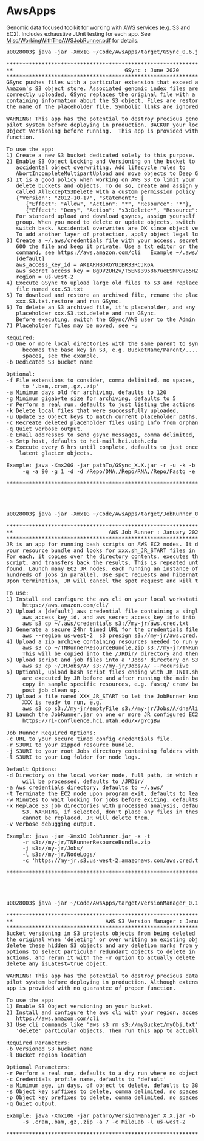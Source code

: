 # AwsApps
Genomic data focused toolkit for working with AWS services (e.g. S3 and EC2). Includes exhaustive JUnit testing for each app. See [Misc/WorkingWithTheAWSJobRunner.pdf](https://github.com/HuntsmanCancerInstitute/AwsApps/blob/master/Misc/WorkingWithTheAWSJobRunner.pdf) for details.
<pre>
u0028003$ java -jar -Xmx1G ~/Code/AwsApps/target/GSync_0.6.jar 

**************************************************************************************
**                                   GSync : June 2020                              **
**************************************************************************************
GSync pushes files with a particular extension that exceed a given size and age to 
Amazon's S3 object store. Associated genomic index files are also moved. Once 
correctly uploaded, GSync replaces the original file with a local txt placeholder file 
containing information about the S3 object. Files are restored or deleted by modifying
the name of the placeholder file. Symbolic links are ignored.

WARNING! This app has the potential to destroy precious genomic data. TEST IT on a
pilot system before deploying in production. BACKUP your local files and ENABLE S3
Object Versioning before running.  This app is provided with no guarantee of proper
function.

To use the app:
1) Create a new S3 bucket dedicated solely to this purpose. Use it for nothing else.
2) Enable S3 Object Locking and Versioning on the bucket to assist in preventing 
   accidental object overwriting. Add lifecycle rules to
   AbortIncompleteMultipartUpload and move objects to Deep Glacier.
3) It is a good policy when working on AWS S3 to limit your ability to accidentally
   delete buckets and objects. To do so, create and assign yourself to an AWS Group 
   called AllExceptS3Delete with a custom permission policy that denies s3:Delete*:
   {"Version": "2012-10-17", "Statement": [
      {"Effect": "Allow", "Action": "*", "Resource": "*"},
      {"Effect": "Deny", "Action": "s3:Delete*", "Resource": "*"} ]}
   For standard upload and download gsyncs, assign yourself to the AllExceptS3Delete
   group. When you need to delete or update objects, switch to the Admin group, then
   switch back. Accidental overwrites are OK since object versioning is enabled.
   To add another layer of protection, apply object legal locks via the aws cli.
3) Create a ~/.aws/credentials file with your access, secret, and region info, chmod
   600 the file and keep it private. Use a txt editor or the aws cli configure
   command, see https://aws.amazon.com/cli   Example ~/.aws/credentials file:
   [default]
   aws_access_key_id = AKIARHBDRGYUIBR33RCJK6A
   aws_secret_access_key = BgDV2UHZv/T5ENs395867ueESMPGV65HZMpUQ
   region = us-west-2
4) Execute GSync to upload large old files to S3 and replace them with a placeholder
   file named xxx.S3.txt
5) To download and restore an archived file, rename the placeholder
   xxx.S3.txt.restore and run GSync.
6) To delete an S3 archived file, it's placeholder, and any local files, rename the 
   placeholder xxx.S3.txt.delete and run GSync.
   Before executing, switch the GSync/AWS user to the Admin group.
7) Placeholder files may be moved, see -u

Required:
-d One or more local directories with the same parent to sync. This parent dir
     becomes the base key in S3, e.g. BucketName/Parent/.... Comma delimited, no
     spaces, see the example.
-b Dedicated S3 bucket name

Optional:
-f File extensions to consider, comma delimited, no spaces, case sensitive. Defaults
     to '.bam,.cram,.gz,.zip'
-a Minimum days old for archiving, defaults to 120
-g Minimum gigabyte size for archiving, defaults to 5
-r Perform a real run, defaults to just listing the actions that would be taken.
-k Delete local files that were successfully uploaded.
-u Update S3 Object keys to match current placeholder paths.
-c Recreate deleted placeholder files using info from orphaned S3 Objects.
-q Quiet verbose output.
-e Email addresses to send gsync messages, comma delimited, no spaces.
-s Smtp host, defaults to hci-mail.hci.utah.edu
-x Execute every 6 hrs until complete, defaults to just once, good for downloading
    latent glacier objects.

Example: java -Xmx20G -jar pathTo/GSync_X.X.jar -r -u -k -b hcibioinfo_gsync_repo 
     -q -a 90 -g 1 -d -d /Repo/DNA,/Repo/RNA,/Repo/Fastq -e obama@real.gov

**************************************************************************************




u0028003$ java -jar -Xmx1G ~/Code/AwsApps/target/JobRunner_0.3.jar 

**************************************************************************************
**                              AWS Job Runner : January 2021                       **
**************************************************************************************
JR is an app for running bash scripts on AWS EC2 nodes. It downloads and uncompressed
your resource bundle and looks for xxx.sh_JR_START files in your S3 Jobs directories.
For each, it copies over the directory contents, executes the associated xxx.sh
script, and transfers back the results. This is repeated until no unrun jobs are
found. Launch many EC2 JR nodes, each running an instance of the JR, to process
hundreds of jobs in parallel. Use spot requests and hibernation to reduce costs.
Upon termination, JR will cancel the spot request and kill the instance.

To use:
1) Install and configure the aws cli on your local workstation, see
     https://aws.amazon.com/cli/
2) Upload a [default] aws credential file containing a single set of region,
     aws_access_key_id, and aws_secret_access_key info into a private bucket, e.g.
     aws s3 cp ~/.aws/credentials s3://my-jr/aws.cred.txt 
3) Generate a secure 24hr timed URL for the credentials file, e.g.
     aws --region us-west-2  s3 presign s3://my-jr/aws.cred.txt  --expires-in 259200
4) Upload a zip archive containing resources needed to run your jobs into S3, e.g.
     aws s3 cp ~/TNRunnerResourceBundle.zip s3://my-jr/TNRunnerResourceBundle.zip
     This will be copied into the /JRDir/ directory and then unzipped.
5) Upload script and job files into a 'Jobs' directory on S3, e.g.
     aws s3 cp ~/JRJobs/A/ s3://my-jr/Jobs/A/ --recursive
6) Optional, upload bash script files ending with JR_INIT.sh and or JR_TERM.sh. These
     are executed by JR before and after running the main bash script.  Use these to
     copy in sample specific resources, e.g. fastq/ cram/ bam files, and to run
     post job clean up.
7) Upload a file named XXX_JR_START to let the JobRunner know the bash script named
     XXX is ready to run, e.g.
     aws s3 cp s3://my-jr/emptyFile s3://my-jr/Jobs/A/dnaAlignQC.sh_JR_START
8) Launch the JobRunner.jar on one or more JR configured EC2 nodes. See
     https://ri-confluence.hci.utah.edu/x/gYCgBw

Job Runner Required Options:
-c URL to your secure timed config credentials file.
-r S3URI to your zipped resource bundle.
-j S3URI to your root Jobs directory containing folders with job scripts to execute.
-l S3URI to your Log folder for node logs.

Default Options:
-d Directory on the local worker node, full path, in which resources and job files
     will be processed, defaults to /JRDir/
-a Aws credentials directory, defaults to ~/.aws/
-t Terminate the EC2 node upon program exit, defaults to leaving it running. 
-w Minutes to wait looking for jobs before exiting, defaults to 10.
-x Replace S3 job directories with processed analysis, defaults to syncing local with
     S3. WARNING, if selected, don't place any files in these S3 jobs directories that
     cannot be replaced. JR will delete them.
-v Verbose debugging output.

Example: java -jar -Xmx1G JobRunner.jar -x -t 
     -r s3://my-jr/TNRunnerResourceBundle.zip
     -j s3://my-jr/Jobs/
     -l s3://my-jr/NodeLogs/
     -c 'https://my-jr.s3.us-west-2.amazonaws.com/aws.cred.txt?X-AmRun...'

**************************************************************************************




u0028003$ java -jar ~/Code/AwsApps/target/VersionManager_0.1.jar 

**************************************************************************************
**                             AWS S3 Version Manager : January 2022                **
**************************************************************************************
Bucket versioning in S3 protects objects from being deleted or overwritten by hiding
the original when 'deleting' or over writing an existing object. Use this tool to 
delete these hidden S3 objects and any deletion marks from your buckets. Use the
options to select particular redundant objects to delete in a dry run, review the
actions, and rerun it with the -r option to actually delete them. This app will not
delete any isLatest=true object.

WARNING! This app has the potential to destroy precious data. TEST IT on a
pilot system before deploying in production. Although extensively unit tested, this
app is provided with no guarantee of proper function.

To use the app:
1) Enable S3 Object versioning on your bucket.
2) Install and configure the aws cli with your region, access and secret keys. See
   https://aws.amazon.com/cli
3) Use cli commands like 'aws s3 rm s3://myBucket/myObj.txt' or the AWS web Console to
   'delete' particular objects. Then run this app to actually delete them.

Required Parameters:
-b Versioned S3 bucket name
-l Bucket region location

Optional Parameters:
-r Perform a real run, defaults to a dry run where no objects are deleted
-c Credentials profile name, defaults to 'default'
-a Minimum age, in days, of object to delete, defaults to 30
-s Object key suffixes to delete, comma delimited, no spaces
-p Object key prefixes to delete, comma delimited, no spaces
-q Quiet output.

Example: java -Xmx10G -jar pathTo/VersionManager_X.X.jar -b mybucket-vm-test 
     -s .cram,.bam,.gz,.zip -a 7 -c MiloLab -l us-west-2

**************************************************************************************
</pre>
